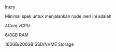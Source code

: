 Inery

Minimal spek untuk menjalankan node ineri ini adalah

4Core vCPU

6/8GB RAM

160GB/200GB SSD/NVME Storage
